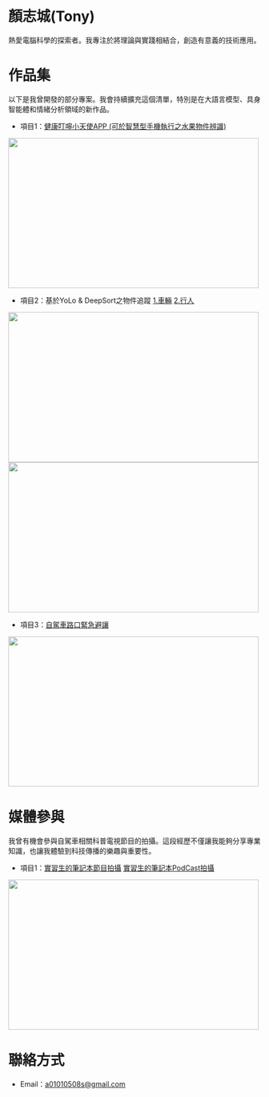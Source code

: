 # 顏志城(Tony)
熱愛電腦科學的探索者。我專注於將理論與實踐相結合，創造有意義的技術應用。

# 作品集
以下是我曾開發的部分專案。我會持續擴充這個清單，特別是在大語言模型、具身智能體和情緒分析領域的新作品。

- 項目1：[健康叮嚀小天使APP (可於智慧型手機執行之水果物件辨識)](https://youtu.be/GvsNPLzUvQg)
<img src="./phone.gif" width="500" height="300">

- 項目2：基於YoLo & DeepSort之物件追蹤 [1.車輛](https://youtu.be/l5ahsCPko4s) [2.行人](https://youtu.be/y1Zv07FIMk0)
<img src="./ob2_1c.gif" width="500" height="300">
<img src="./ob3_1cc.gif" width="500" height="300">

- 項目3：[自駕車路口緊急避讓](https://youtu.be/AaqckTvClVg)
<img src="./v1c.gif" width="500" height="300">

# 媒體參與
我曾有機會參與自駕車相關科普電視節目的拍攝。這段經歷不僅讓我能夠分享專業知識，也讓我體驗到科技傳播的樂趣與重要性。

- 項目1：[實習生的筆記本節目拍攝](https://youtu.be/FsgdbukNgEY?si=3-YY52wmtj8qfmUd&t=132) [實習生的筆記本PodCast拍攝](https://www.youtube.com/watch?v=8VfCMFU1eds&list=PLIUx-rz1y4R6h9U5_A8Of8rcHomr8WE_1&index=7)
<img src="./622.gif" width="500" height="300">

# 聯絡方式
- Email：a01010508s@gmail.com

